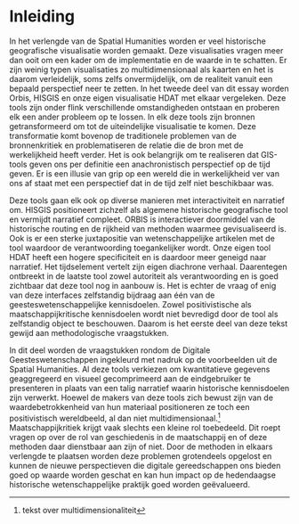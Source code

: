 # Inleiding

In het verlengde van de Spatial Humanities worden er veel historische geografische visualisatie worden gemaakt. Deze visualisaties vragen meer dan ooit om een kader om de implementatie en de waarde in te schatten. Er zijn weinig typen visualisaties zo multidimensionaal als kaarten en het is daarom verleidelijk, soms zelfs onvermijdelijk, om de realiteit vanuit een bepaald perspectief neer te zetten. In het tweede deel van dit essay worden Orbis, HISGIS en onze eigen visualisatie HDAT met elkaar vergeleken. Deze tools zijn onder flink verschillende omstandigheden ontstaan en proberen elk een ander probleem op te lossen. In elk deze tools zijn bronnen getransformeerd om tot de uiteindelijke visualisatie te komen. Deze transformatie komt bovenop de traditionele problemen van de bronnenkritiek en problematiseren de relatie die de bron met de werkelijkheid heeft verder. Het is ook belangrijk om te realiseren dat GIS-tools geven ons per definitie een anachronistisch perspectief op de tijd geven. Er is een illusie van grip op een wereld die in werkelijkheid ver van ons af staat met een perspectief dat in de tijd zelf niet beschikbaar was.

Deze tools gaan elk ook op diverse manieren met interactiviteit en narratief om. HISGIS positioneert zichzelf als algemene historische geografische tool en vermijdt narratief compleet. ORBIS is interactiever doormiddel van de historische routing en  de rijkheid van methoden waarmee gevisualiseerd is. Ook is er een sterke juxtapositie van wetenschappelijke artikelen met de tool waardoor de verantwoording toegankelijker wordt. Onze eigen tool HDAT heeft een hogere specificiteit en is daardoor meer geneigd naar narratief. Het tijdselement vertelt zijn eigen diachrone verhaal. Daarentegen ontbreekt in de laatste tool zowel autoriteit als verantwoording en is goed zichtbaar dat deze tool nog in aanbouw is. Het is echter de vraag of enig van deze interfaces zelfstandig bijdraag aan één van de geesteswetenschappelijke kennisdoelen. Zowel positivistische als  maatschappijkritische kennisdoelen wordt niet bevredigd door de tool als zelfstandig object te beschouwen. Daarom is het eerste deel van deze tekst gewijd aan methodologische vraagstukken.

In dit deel worden de vraagstukken rondom de Digitale Geesteswetenschappen ingekleurd met nadruk op de voorbeelden uit de Spatial Humanities. Al deze tools verkiezen om kwantitatieve gegevens geaggregeerd en visueel gecomprimeerd aan de eindgebruiker te presenteren in plaats van een talig narratief waarin historische kennisdoelen zijn verwerkt. Hoewel de makers van deze tools zich bewust zijn van de waardebetrokkenheid van hun materiaal positioneren ze toch een positivistisch wereldbeeld, al dan niet multidimensionaal.[^1] Maatschappijkritiek krijgt vaak slechts een kleine rol toebedeeld. Dit roept vragen op over de rol van geschiedenis in de maatschappij en of deze methoden daar dienstbaar aan zijn of niet. Door de methoden in elkaars verlengde te plaatsen worden deze problemen grotendeels opgelost en kunnen de nieuwe perspectieven die digitale gereedschappen ons bieden goed op waarde worden geschat en kan hun impact op de hedendaagse historische wetenschappelijke praktijk goed worden geëvalueerd.

[^1]:	tekst over multidimensionaliteit